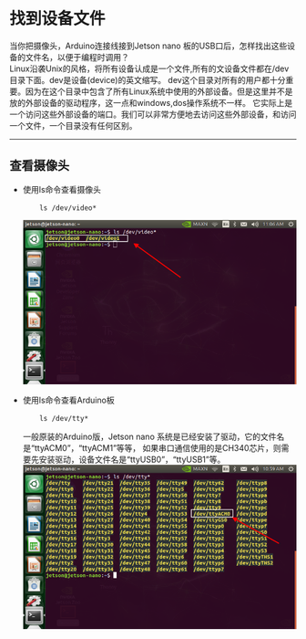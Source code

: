 # 找到设备文件
当你把摄像头，Arduino连接线接到Jetson nano 板的USB口后，怎样找出这些设备的文件名，以便于编程时调用？</br>
Linux沿袭Unix的风格，将所有设备认成是一个文件,所有的文设备文件都在/dev目录下面。dev是设备(device)的英文缩写。
dev这个目录对所有的用户都十分重要。因为在这个目录中包含了所有Linux系统中使用的外部设备。但是这里并不是放的外部设备的驱动程序，这一点和windows,dos操作系统不一样。
它实际上是一个访问这些外部设备的端口。我们可以非常方便地去访问这些外部设备，和访问一个文件，一个目录没有任何区别。</br>
***
## 查看摄像头
- 使用ls命令查看摄像头
    ```
        ls /dev/video*
    ``` 
 
    ![video](https://github.com/lonerlin/SelfDrivingCVCar/raw/testing/Tutorial/pic/video.png)

- 使用ls命令查看Arduino板
    ```
        ls /dev/tty*
    ```
  一般原装的Arduino版，Jetson nano 系统是已经安装了驱动，它的文件名是“ttyACM0”，“ttyACM1”等等，
  如果串口通信使用的是CH340芯片，则需要先安装驱动，设备文件名是“ttyUSB0”，“ttyUSB1”等。</br>
    ![arduino](https://github.com/lonerlin/SelfDrivingCVCar/raw/testing/Tutorial/pic/arduino.png)

